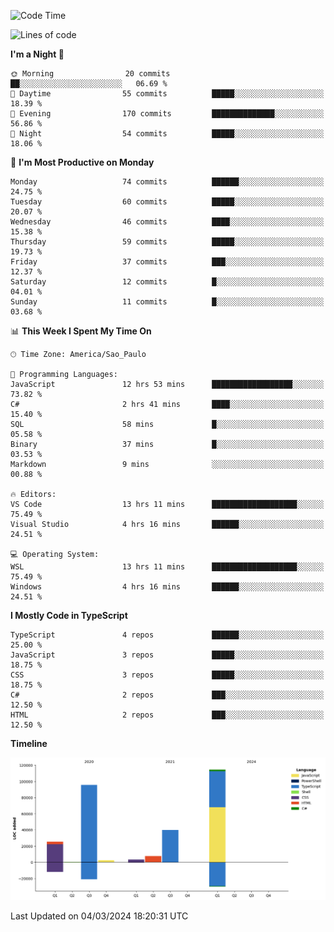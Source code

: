 <!--START_SECTION:waka-->
![Code Time](http://img.shields.io/badge/Code%20Time-2%2C331%20hrs%2047%20mins-blue)

![Lines of code](https://img.shields.io/badge/From%20Hello%20World%20I%27ve%20Written-289.5%20thousand%20lines%20of%20code-blue)

**I'm a Night 🦉** 

```text
🌞 Morning                20 commits          ██░░░░░░░░░░░░░░░░░░░░░░░   06.69 % 
🌆 Daytime                55 commits          █████░░░░░░░░░░░░░░░░░░░░   18.39 % 
🌃 Evening                170 commits         ██████████████░░░░░░░░░░░   56.86 % 
🌙 Night                  54 commits          █████░░░░░░░░░░░░░░░░░░░░   18.06 % 
```
📅 **I'm Most Productive on Monday** 

```text
Monday                   74 commits          ██████░░░░░░░░░░░░░░░░░░░   24.75 % 
Tuesday                  60 commits          █████░░░░░░░░░░░░░░░░░░░░   20.07 % 
Wednesday                46 commits          ████░░░░░░░░░░░░░░░░░░░░░   15.38 % 
Thursday                 59 commits          █████░░░░░░░░░░░░░░░░░░░░   19.73 % 
Friday                   37 commits          ███░░░░░░░░░░░░░░░░░░░░░░   12.37 % 
Saturday                 12 commits          █░░░░░░░░░░░░░░░░░░░░░░░░   04.01 % 
Sunday                   11 commits          █░░░░░░░░░░░░░░░░░░░░░░░░   03.68 % 
```


📊 **This Week I Spent My Time On** 

```text
🕑︎ Time Zone: America/Sao_Paulo

💬 Programming Languages: 
JavaScript               12 hrs 53 mins      ██████████████████░░░░░░░   73.82 % 
C#                       2 hrs 41 mins       ████░░░░░░░░░░░░░░░░░░░░░   15.40 % 
SQL                      58 mins             █░░░░░░░░░░░░░░░░░░░░░░░░   05.58 % 
Binary                   37 mins             █░░░░░░░░░░░░░░░░░░░░░░░░   03.53 % 
Markdown                 9 mins              ░░░░░░░░░░░░░░░░░░░░░░░░░   00.88 % 

🔥 Editors: 
VS Code                  13 hrs 11 mins      ███████████████████░░░░░░   75.49 % 
Visual Studio            4 hrs 16 mins       ██████░░░░░░░░░░░░░░░░░░░   24.51 % 

💻 Operating System: 
WSL                      13 hrs 11 mins      ███████████████████░░░░░░   75.49 % 
Windows                  4 hrs 16 mins       ██████░░░░░░░░░░░░░░░░░░░   24.51 % 
```

**I Mostly Code in TypeScript** 

```text
TypeScript               4 repos             ██████░░░░░░░░░░░░░░░░░░░   25.00 % 
JavaScript               3 repos             █████░░░░░░░░░░░░░░░░░░░░   18.75 % 
CSS                      3 repos             █████░░░░░░░░░░░░░░░░░░░░   18.75 % 
C#                       2 repos             ███░░░░░░░░░░░░░░░░░░░░░░   12.50 % 
HTML                     2 repos             ███░░░░░░░░░░░░░░░░░░░░░░   12.50 % 
```



**Timeline**

![Lines of Code chart](https://raw.githubusercontent.com/jonhoffmam/jonhoffmam/master/assets/bar_graph.png)


 Last Updated on 04/03/2024 18:20:31 UTC
<!--END_SECTION:waka-->
